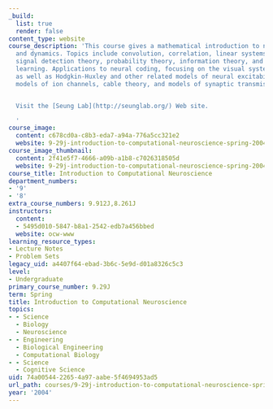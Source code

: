```yaml
---
_build:
  list: true
  render: false
content_type: website
course_description: 'This course gives a mathematical introduction to neural coding
  and dynamics. Topics include convolution, correlation, linear systems, game theory,
  signal detection theory, probability theory, information theory, and reinforcement
  learning. Applications to neural coding, focusing on the visual system are covered,
  as well as Hodgkin-Huxley and other related models of neural excitability, stochastic
  models of ion channels, cable theory, and models of synaptic transmission.


  Visit the [Seung Lab](http://seunglab.org/) Web site.

  '
course_image:
  content: c678cd0a-c8b3-eda7-a94a-776a5cc321e2
  website: 9-29j-introduction-to-computational-neuroscience-spring-2004
course_image_thumbnail:
  content: 2f41e5f7-4666-a09b-a1b8-c7026318505d
  website: 9-29j-introduction-to-computational-neuroscience-spring-2004
course_title: Introduction to Computational Neuroscience
department_numbers:
- '9'
- '8'
extra_course_numbers: 9.912J,8.261J
instructors:
  content:
  - 5495d010-5847-b8a1-2542-edb7a456bbed
  website: ocw-www
learning_resource_types:
- Lecture Notes
- Problem Sets
legacy_uid: a4407f64-ebad-3b6c-5e9d-d01a8326c5c3
level:
- Undergraduate
primary_course_number: 9.29J
term: Spring
title: Introduction to Computational Neuroscience
topics:
- - Science
  - Biology
  - Neuroscience
- - Engineering
  - Biological Engineering
  - Computational Biology
- - Science
  - Cognitive Science
uid: 74a00544-2265-4a97-aabe-5f4694953ad5
url_path: courses/9-29j-introduction-to-computational-neuroscience-spring-2004
year: '2004'
---
```

